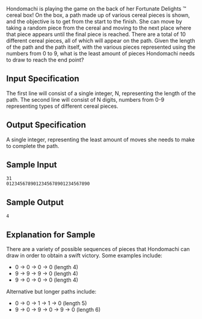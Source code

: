 Hondomachi is playing the game on the back of her Fortunate Delights :tm: cereal box! On the box, a path made up of various cereal pieces is shown, and the objective is to get from the start to the finish. She can move by taking a random piece from the cereal and moving to the next place where that piece appears until the final piece is reached. There are a total of 10 different cereal pieces, all of which will appear on the path. Given the length of the path and the path itself, with the various pieces represented using the numbers from 0 to 9, what is the least amount of pieces Hondomachi needs to draw to reach the end point?

## Input Specification
The first line will consist of a single integer, N, representing the length of the path.
The second line will consist of N digits, numbers from 0-9 representing types of different cereal pieces.

## Output Specification
A single integer, representing the least amount of moves she needs to make to complete the path.

## Sample Input
```
31
0123456789012345678901234567890
```

## Sample Output
```
4
```

## Explanation for Sample
There are a variety of possible sequences of pieces that Hondomachi can draw in order to obtain a swift victory. Some examples include:
- 0 -> 0 -> 0 -> 0 (length 4)
- 9 -> 9 -> 9 -> 0 (length 4)
- 9 -> 0 -> 0 -> 0 (length 4)

Alternative but longer paths include:
- 0 -> 0 -> 1 -> 1 -> 0 (length 5)
- 9 -> 0 -> 9 -> 0 -> 9 -> 0 (length 6)
